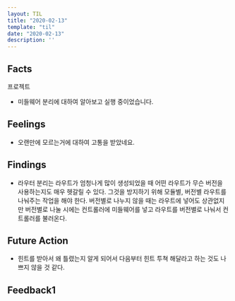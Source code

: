 ```yaml
---
layout: TIL
title: "2020-02-13"
template: "til"
date: "2020-02-13"
description: ''
---
```


## Facts

프로젝트

- 미들웨어 분리에 대하여 알아보고 실행 중이었습니다.

## Feelings

- 오랜만에 모르는거에 대하여 고통을 받았네요.

## Findings

- 라우터 분리는 라우트가 엄청나게 많이 생성되었을 때 어떤 라우트가 무슨 버전을 사용하는지도 매우 헷갈릴 수 있다. 그것을 방지하기 위해 모듈별, 버전별 라우트를 나눠주는 작업을 해야 한다. 버전별로 나누지 않을 때는 라우트에 넣어도 상관없지만 버전별로 나눌 시에는 컨트롤러에 미들웨어를 넣고 라우트를 버전별로 나눠서 컨트롤러를 불러온다.

## Future Action

- 힌트를 받아서 왜 틀렸는지 알게 되어서 다음부터 힌트 투쳑 해달라고 하는 것도 나쁘지 않을 것 같다.

## Feedback1
